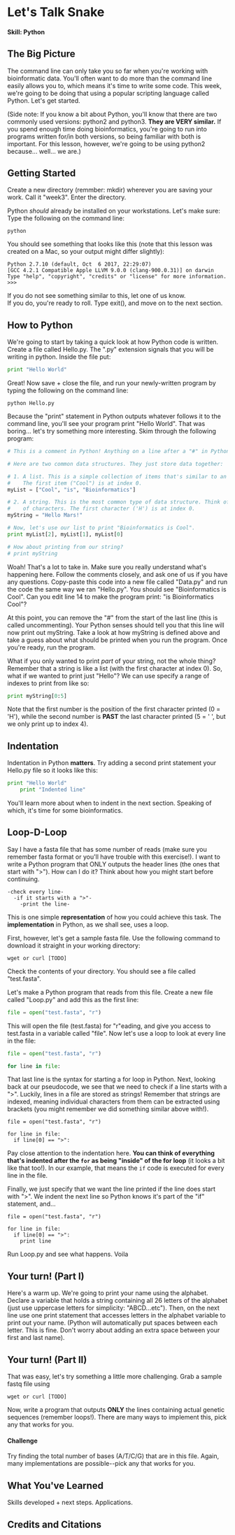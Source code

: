 # Let's Talk Snake
#### Skill: Python

## The Big Picture

The command line can only take you so far when you're working with bioinformatic data. You'll often want to do more than the command line easily allows you to, which means it's time to write some code. This week, we're going to be doing that using a popular scripting language called Python. Let's get started.

(Side note: If you know a bit about Python, you'll know that there are two commonly used versions: python2 and python3. **They are VERY similar.** If you spend enough time doing bioinformatics, you're going to run into programs written for/in both versions, so being familiar with both is important. For this lesson, however, we're going to be using python2 because... well... we are.)

## Getting Started

Create a new directory (remmber: mkdir) wherever you are saving your work. Call it "week3". Enter the directory.

Python *should* already be installed on your workstations. Let's make sure: Type the following on the command line:
```shell
python
```
You should see something that looks like this (note that this lesson was created on a Mac, so your output might differ slightly):
```shell
Python 2.7.10 (default, Oct  6 2017, 22:29:07) 
[GCC 4.2.1 Compatible Apple LLVM 9.0.0 (clang-900.0.31)] on darwin
Type "help", "copyright", "credits" or "license" for more information.
>>> 
```

If you do not see something similar to this, let one of us know.   
If you do, you're ready to roll. Type exit(), and move on to the next section.

## How to Python

We're going to start by taking a quick look at how Python code is written. Create a file called Hello.py. The ".py" extension signals that you will be writing in python. Inside the file put:
```python
print "Hello World"
```

Great! Now save + close the file, and run your newly-written program by typing the following on the command line:
```shell
python Hello.py
```

Because the "print" statement in Python outputs whatever follows it to the command line, you'll see your program print "Hello World". That was boring... let's try something more interesting. Skim through the following program:
```python
# This is a comment in Python! Anything on a line after a "#" in Python is ignored when executing.

# Here are two common data structures. They just store data together:

# 1. A list. This is a simple collection of items that's similar to an array in other languages.
#    The first item ("Cool") is at index 0.
myList = ["Cool", "is", "Bioinformatics"]

# 2. A string. This is the most common type of data structure. Think of it as a list
#    of characters. The first character ('H') is at index 0.
myString = "Hello Mars!"

# Now, let's use our list to print "Bioinformatics is Cool".
print myList[2], myList[1], myList[0]

# How about printing from our string?
# print myString
```

Woah! That's a lot to take in. Make sure you really understand what's happening here. Follow the comments closely, and ask one of us if you have any questions. Copy-paste this code into a new file called "Data.py" and run the code the same way we ran "Hello.py". You should see "Bioinformatics is Cool". Can you edit line 14 to make the program print: "is Bioinformatics Cool"?

At this point, you can remove the "#" from the start of the last line (this is called uncommenting). Your Python senses should tell you that this line will now print out myString. Take a look at how myString is defined above and take a guess about what should be printed when you run the program. Once you're ready, run the program.

What if you only wanted to print *part* of your string, not the whole thing? Remember that a string is like a list (with the first character at index 0). So, what if we wanted to print just "Hello"? We can use specify a range of indexes to print from like so:

``` python
print myString[0:5]
```

Note that the first number is the position of the first character printed (0 = 'H'), while the second number is **PAST** the last character printed (5 = ' ', but we only print up to index 4).

## Indentation 

Indentation in Python **matters**. Try adding a second print statement your Hello.py file so it looks like this:
``` python
print "Hello World"
    print "Indented line"
```

You'll learn more about when to indent in the next section. Speaking of which, it's time for some bioinformatics.

## Loop-D-Loop

Say I have a fasta file that has some number of reads (make sure you remember fasta format or you'll have trouble with this exercise!). I want to write a Python program that ONLY outputs the header lines (the ones that start with ">"). How can I do it? Think about how you might start before continuing.

```
-check every line-
  -if it starts with a ">"-
    -print the line-
```
This is one simple **representation** of how you could achieve this task. The **implementation** in Python, as we shall see, uses a loop.

First, however, let's get a sample fasta file. Use the following command to download it straight in your working directory:

```shell
wget or curl [TODO]
```

Check the contents of your directory. You should see a file called "test.fasta". 

Let's make a Python program that reads from this file. Create a new file called "Loop.py" and add this as the first line:
```python
file = open("test.fasta", "r")
```

This will open the file (test.fasta) for "r"eading, and give you access to test.fasta in a variable called "file". Now let's use a loop to look at every line in the file:
```python
file = open("test.fasta", "r")

for line in file:
```

That last line is the syntax for starting a for loop in Python. Next, looking back at our pseudocode, we see that we need to check if a line starts with a ">". Luckily, lines in a file are stored as strings! Remember that strings are indexed, meaning individual characters from them can be extracted using brackets (you might remember we did something similar above with!). 
```
file = open("test.fasta", "r")

for line in file:
  if line[0] == ">":
```

Pay close attention to the indentation here. **You can think of everything that's indented after the `for` as being "inside" of the for loop** (it looks a bit like that too!). In our example, that means the `if` code is executed for every line in the file.

Finally, we just specify that we want the line printed if the line does start with ">". We indent the next line so Python knows it's part of the "if" statement, and...

```
file = open("test.fasta", "r")

for line in file:
  if line[0] == ">":
    print line
```

Run Loop.py and see what happens. Voila

## Your turn! (Part I)

Here's a warm up. We're going to print your name using the alphabet. Declare a variable that holds a string containing
all 26 letters of the alphabet (just use uppercase letters for simplicity: "ABCD...etc"). Then, on the next line use one print statement that accesses letters in the alphabet variable to print out your name. (Python will automatically put spaces between each letter. This is fine. Don't worry about adding an extra space between your first and last name).

## Your turn! (Part II)

That was easy, let's try something a little more challenging. Grab a sample fastq file using

```shell
wget or curl [TODO]
```

Now, write a program that outputs **ONLY** the lines containing actual genetic sequences (remember loops!). There are many ways to implement this, pick any that works for you.

#### Challenge

Try finding the total number of bases (A/T/C/G) that are in this file. Again, many implementations are possible--pick any that works for you.

## What You've Learned

Skills developed + next steps. Applications.

## Credits and Citations
